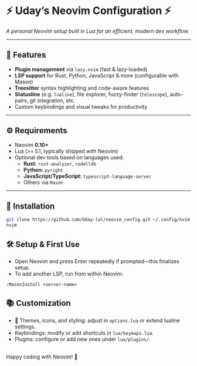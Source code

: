 # ⚡ Uday’s Neovim Configuration ⚡

_A personal Neovim setup built in Lua for an efficient, modern dev workflow._

---

## 📌 Features

- **Plugin management** via `lazy.nvim` (fast & lazy-loaded)
- **LSP support** for Rust, Python, JavaScript & more (configurable with Mason)
- **Treesitter** syntax highlighting and code-aware features
- **Statusline** (e.g. `lualine`), file explorer, fuzzy-finder (`telescope`), auto-pairs, git integration, etc.
- Custom keybindings and visual tweaks for productivity

---

## ⚙️ Requirements

- Neovim **0.10+**
- Lua (>= 5.1, typically shipped with Neovim)
- Optional dev tools based on languages used:
  - **Rust:** `rust-analyzer`, `codelldb`
  - **Python:** `pyright`
  - **JavaScript/TypeScript:** `typescript-language-server`
  - Others via `Mason`

---

## 🚀 Installation

```bash
git clone https://github.com/Uday-lal/neovim_config.git ~/.config/nvim
nvim
```

## 🛠️ Setup & First Use
- Open Neovim and press Enter repeatedly if prompted—this finalizes setup.
- To add another LSP, run from within Neovim:
```vim
:MasonInstall <server-name>
```

## 📚 Customization
- 🎨 Themes, icons, and styling: adjust in `options.lua` or extend lualine settings.
- Keybindings: modify or add shortcuts in `lua/keymaps.lua`.
- Plugins: configure or add new ones under `lua/plugins/`.

<br>
Happy coding with Neovim! 🚀

